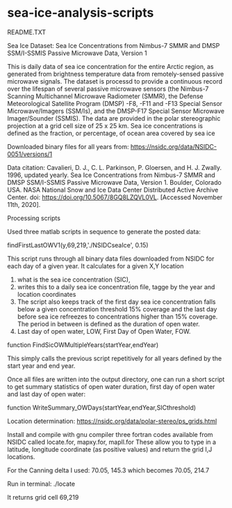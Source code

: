 # sea-ice-analysis-scripts

README.TXT

Sea Ice Dataset: Sea Ice Concentrations from Nimbus-7 SMMR and DMSP SSM/I-SSMIS Passive Microwave Data, Version 1

This is daily data of sea ice concentration for the entire Arctic region, as generated from brightness temperature data from remotely-sensed passive microwave signals. The dataset is processd to provide a continuous record over the lifespan of several passive microwave sensors (the Nimbus-7 Scanning Multichannel Microwave Radiometer (SMMR), the Defense Meteorological Satellite Program (DMSP) -F8, -F11 and -F13 Special Sensor Microwave/Imagers (SSM/Is), and the DMSP-F17 Special Sensor Microwave Imager/Sounder (SSMIS). The data are provided in the polar stereographic projection at a grid cell size of 25 x 25 km.
Sea ice concentrations is defined as the fraction, or percentage, of ocean area covered by sea ice

Downloaded binary files for all years from:
https://nsidc.org/data/NSIDC-0051/versions/1

Data citation: Cavalieri, D. J., C. L. Parkinson, P. Gloersen, and H. J. Zwally. 1996, updated yearly. Sea Ice Concentrations from Nimbus-7 SMMR and DMSP SSM/I-SSMIS Passive Microwave Data, Version 1. Boulder, Colorado USA. NASA National Snow and Ice Data Center Distributed Active Archive Center. doi: https://doi.org/10.5067/8GQ8LZQVL0VL. [Accessed November 11th, 2020].


Processing scripts

Used three matlab scripts in sequence  to generate the posted data: 

findFirstLastOWV1(y,69,219,'./NSIDCseaIce', 0.15)

This script runs through all binary data files downloaded from NSIDC for each day of a given year. It calculates for a given X,Y location
1)	what is the sea ice concentration (SIC), 
2)	writes this to a daily sea ice concentration file, tagge by the year and location coordinates
3)	The script also keeps track of the first day sea ice concentration falls below a given concentration threshold 15% coverage and the last day before sea ice refreezes to concentrations higher than 15% coverage. The period in between is defined as the duration of open water. 
4)	Last day of open water, LOW, First Day of Open Water, FOW.


function FindSicOWMultipleYears(startYear,endYear)

This simply calls the previous script repetitively for all years defined by the start year and end year. 

Once all files are written into the output directory, one can run a short script to get summary statistics of open water duration, first day of open water and last day of open water: 

function WriteSummary_OWDays(startYear,endYear,SICthreshold) 


Location determination: 
https://nsidc.org/data/polar-stereo/ps_grids.html

Install and compile with gnu compiler three fortran codes available from NSIDC
called locate.for, mapxy.for, mapll.for
These allow you to type in a latitude, longitude coordinate (as positive values) and return the grid I,J locations. 

For the Canning delta I used: 70.05, 145.3 which becomes 70.05, 214.7

Run in terminal: 
./locate

It returns grid cell 69,219
